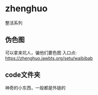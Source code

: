 # zhenghuo
整活系列

## 伪色图
可以拿来坑人，骗他们要色图
入口点: https://zhenghuo.jawbts.org/setu/waibibab

## code文件夹
神奇的小东西，一般都是外链的
